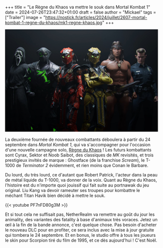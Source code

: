 +++
title = "Le Règne du Khaos va mettre le souk dans Mortal Kombat 1"
date = 2024-07-26T23:47:32+01:00
draft = false
author = "Mickael"
tags = ["Trailer"]
image = "https://nostick.fr/articles/2024/juillet/2607-mortal-kombat-1-regne-du-khaos/mk1-regne-khaos.jpg"
+++

![Mortal Kombat 1](mk1-regne-khaos.jpg "Une fine équipe.")

La deuxième fournée de nouveaux combattants déboulera à partir du 24 septembre dans *Mortal Kombat 1*, qui va s'accompagner pour l'occasion d'une nouvelle campagne solo, [Règne du Khaos](https://www.mortalkombat.com/fr-fr/khaos-reigns) ! Les futurs kombattants sont Cyrax, Sektor et Noob Saibot, des classiques de *MK* revisités, et trois prestigieux invités de marque : Ghostface (de la franchise *Scream*), le T-1000 de *Terminator 2* évidemment, et rien moins que Conan le Barbare.

Du lourd, du très lourd, ce d'autant que Robert Patrick, l'acteur dans la peau de métal liquide du T-1000, va donner de la voix. Quant au Règne du Khaos, l'histoire est du n'importe quoi jouissif qui fait suite au portnawak du jeu original. Liu Kang va devoir rameuter ses troupes pour kombattre le méchant Titan Havik bien décidé à mettre le souk.

{{< youtube PF7nFD80g3M >}} 

Et si tout cela ne suffisait pas, NetherRealm va remettre au goût du jour les animality, des variantes des fatality à base d'animaux très voraces. Jetez un œil à la fin de la bande annonce, c'est quelque chose. Pas besoin d'acheter le nouveau DLC pour en profiter, ce sera inclus avec la mise à jour gratuite qui tombera le 24 septembre. Et en bonus, le studio offre à tous les joueurs le skin pour Scorpion tiré du film de 1995, et ce dès aujourd'hui ! C'est Noël.
